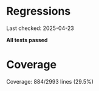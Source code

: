 # Regressions

Last checked: 2025-04-23

**All tests passed**
# Coverage

Coverage: 884/2993 lines (29.5%)
